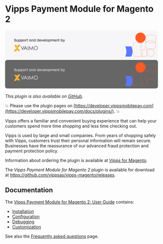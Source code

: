 <!-- START_METADATA
---
title: Vipps Payment Module for Magento 2
sidebar_label: Introduction
sidebar_position: 1
hide_table_of_contents: true
pagination_next: null
pagination_prev: null
---
END_METADATA -->

# Vipps Payment Module for Magento 2

[![Support and development by Vaimo ](./docs/images/vaimo.svg#gh-light-mode-only)![Support and development by Vaimo](./docs/images/vaimo_dark.svg#gh-dark-mode-only)](https://www.vaimo.com/)

*This plugin is also available on [GitHub](https://github.com/vippsas/vipps-magento).*

<!-- START_COMMENT -->
💥 Please use the plugin pages on [https://developer.vippsmobilepay.com](https://developer.vippsmobilepay.com/docs/plugins/). 💥
<!-- END_COMMENT -->

Vipps offers a familiar and convenient buying experience that can help your customers spend more time shopping and less time checking out.

Vipps is used by large and small companies. From years of shopping safely with Vipps, customers trust their personal information will remain secure. Businesses have the reassurance of our advanced fraud protection and payment protection policy.

Information about ordering the plugin is available at [Vipps for Magento](https://vipps.no/produkter-og-tjenester/bedrift/ta-betalt-paa-nett/ta-betalt-paa-nett/magento/).

The *Vipps Payment Module for Magento 2* plugin is available for download at <https://github.com/vippsas/vipps-magento/releases>.

## Documentation

The [Vipps Payment Module for Magento 2: User Guide](./docs/documentation.md) contains:

* [Installation](./docs/documentation.md#installation)
* [Configuration](./docs/documentation.md#configuration)
* [Debugging](./docs/documentation.md#enable-debug-mode--requests-profiling)
* [Customization](./docs/documentation.md#customization)

See also the [Frequently asked questions](./docs/FAQ.md) page.
